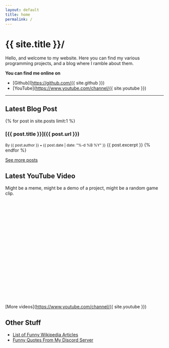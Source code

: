 ```yaml
---
layout: default
title: home
permalink: /
---
```


# {{ site.title }}/
Hello, and welcome to my website. Here you can find my various programming projects, and a blog where I ramble about them.

**You can find me online on**
- [Github](https://github.com/{{ site.github }})
- [YouTube](https://www.youtube.com/channel/{{ site.youtube }})

---

## Latest Blog Post
{% for post in site.posts limit:1 %}
### [{{ post.title }}]({{ post.url }})
<small>By {{ post.author }} • {{ post.date | date: "%-d %B %Y" }}</small>
{{ post.excerpt }}
{% endfor %}

[See more posts](/blog)

## Latest YouTube Video
Might be a meme, might be a demo of a project, might be a random game clip.

<iframe style="width: 560px; height: 315px; max-width: 100%" frameborder="0" class="card" id="YTEmbed">Your browser does not support iFrames.</iframe>

[More videos](https://www.youtube.com/channel/{{ site.youtube }})

## Other Stuff
- [List of Funny Wikipedia Articles](/wikipedia)
- [Funny Quotes From My Discord Server](/quotes)

<script> // yes, javascript code I wrote myself that isn't spaghetti
    const frame = document.getElementById("YTEmbed");
    const channelID = "{{ site.youtube }}";
    var guid="";
                
    fetch("https://api.rss2json.com/v1/api.json?rss_url=" + encodeURIComponent("https://www.youtube.com/feeds/videos.xml?channel_id=" + channelID))
        .then(response => response.json())
        .then(data => {
            guid = data["items"][0]["guid"]
            const embedURL = "https://www.youtube-nocookie.com/embed/" + guid.replace("yt:video:", "")
            frame.src = embedURL;
        })
        .catch(console.error);
</script>

